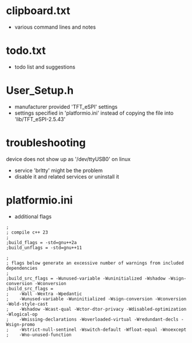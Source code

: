 # clipboard.txt
* various command lines and notes

# todo.txt
* todo list and suggestions

# User_Setup.h
* manufacturer provided 'TFT_eSPI' settings
* settings specified in 'platformio.ini' instead of copying the file into 'lib/TFT_eSPI-2.5.43'

# troubleshooting
device does not show up as '/dev/ttyUSB0' on linux
* service 'brltty' might be the problem
* disable it and related services or uninstall it

# platformio.ini
* additional flags
```
;
; compile c++ 23
;
;build_flags = -std=gnu++2a
;build_unflags = -std=gnu++11

;
; flags below generate an excessive number of warnings from included dependencies
;
;build_src_flags = -Wunused-variable -Wuninitialized -Wshadow -Wsign-conversion -Wconversion
;build_src_flags =
;    -Wall -Wextra -Wpedantic
;    -Wunused-variable -Wuninitialized -Wsign-conversion -Wconversion -Wold-style-cast
;    -Wshadow -Wcast-qual -Wctor-dtor-privacy -Wdisabled-optimization -Wlogical-op
;    -Wmissing-declarations -Woverloaded-virtual -Wredundant-decls -Wsign-promo
;    -Wstrict-null-sentinel -Wswitch-default -Wfloat-equal -Wnoexcept
;    -Wno-unused-function
```
